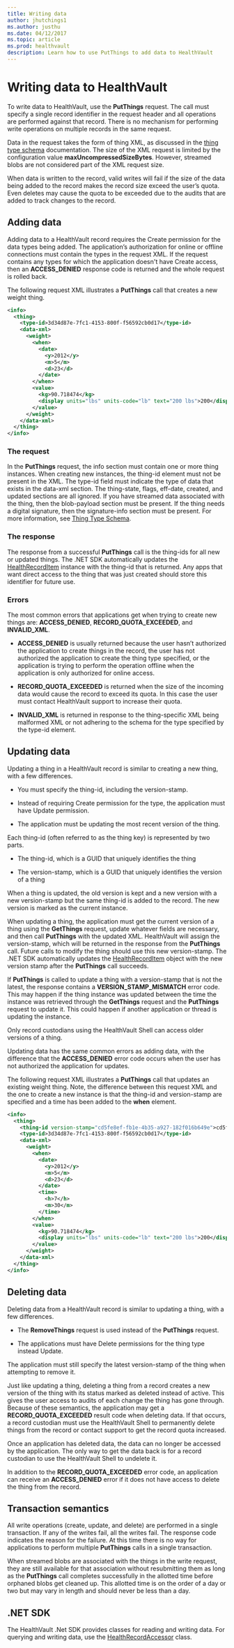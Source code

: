 ```yaml
---
title: Writing data
author: jhutchings1
ms.author: justhu
ms.date: 04/12/2017
ms.topic: article
ms.prod: healthvault
description: Learn how to use PutThings to add data to HealthVault
---
```



Writing data to HealthVault
============

To write data to HealthVault, use the **PutThings** request. The call must specify a single record identifier in the request header and all operations are performed against that record. There is no mechanism for performing write operations on multiple records in the same request.

Data in the request takes the form of thing XML, as discussed in the [thing type schema](/healthvault/concepts/data/thing-types) documentation. The size of the XML request is limited by the configuration value **maxUncompressedSizeBytes**. However, streamed blobs are not considered part of the XML request size. 

When data is written to the record, valid writes will fail if the size of the data being added to the record makes the record size exceed the user’s quota. Even deletes may cause the quota to be exceeded due to the audits that are added to track changes to the record.

Adding data
-----------

Adding data to a HealthVault record requires the Create permission for the data types being added. The application’s authorization for online or offline connections must contain the types in the request XML. If the request contains any types for which the application doesn't have Create access, then an **ACCESS\_DENIED** response code is returned and the whole request is rolled back.

The following request XML illustrates a **PutThings** call that creates a new weight thing.

```xml
<info>
  <thing>
    <type-id>3d34d87e-7fc1-4153-800f-f56592cb0d17</type-id>
    <data-xml>
      <weight>
        <when>
          <date>
            <y>2012</y>
            <m>5</m>
            <d>23</d>
          </date>
        </when>
        <value>
          <kg>90.718474</kg>
          <display units="lbs" units-code="lb" text="200 lbs">200</display>
        </value>
      </weight>
    </data-xml>
  </thing>
</info>
```
### The request

In the **PutThings** request, the info section must contain one or more thing instances. When creating new instances, the thing-id element must not be present in the XML. The type-id field must indicate the type of data that exists in the data-xml section. The thing-state, flags, eff-date, created, and updated sections are all ignored. If you have streamed data associated with the thing, then the blob-payload section must be present. If the thing needs a digital signature, then the signature-info section must be present. For more information, see <a href="/healthvault/concepts/data/thing-types" id="PageContent_14101_3">Thing Type Schema</a>.

### The response

The response from a successful **PutThings** call is the thing-ids for all new or updated things. The .NET SDK automatically updates the [HealthRecordItem](https://docs.microsoft.com/en-us/dotnet/api/microsoft.health.healthrecorditem) instance with the thing-id that is returned. Any apps that want direct access to the thing that was just created should store this identifier for future use.

### Errors

The most common errors that applications get when trying to create new things are: **ACCESS\_DENIED**, **RECORD\_QUOTA\_EXCEEDED**, and **INVALID\_XML**.

-   **ACCESS\_DENIED** is usually returned because the user hasn’t authorized the application to create things in the record, the user has not authorized the application to create the thing type specified, or the application is trying to perform the operation offline when the application is only authorized for online access.

-   **RECORD\_QUOTA\_EXCEEDED** is returned when the size of the incoming data would cause the record to exceed its quota. In this case the user must contact HealthVault support to increase their quota.

-   **INVALID\_XML** is returned in response to the thing-specific XML being malformed XML or not adhering to the schema for the type specified by the type-id element.

Updating data
-------------

Updating a thing in a HealthVault record is similar to creating a new thing, with a few differences.

-   You must specify the thing-id, including the version-stamp.

-   Instead of requiring Create permission for the type, the application must have Update permission.

-   The application must be updating the most recent version of the thing.

Each thing-id (often referred to as the thing key) is represented by two parts.

-   The thing-id, which is a GUID that uniquely identifies the thing

-   The version-stamp, which is a GUID that uniquely identifies the version of a thing

When a thing is updated, the old version is kept and a new version with a new version-stamp but the same thing-id is added to the record. The new version is marked as the current instance.

When updating a thing, the application must get the current version of a thing using the **GetThings** request, update whatever fields are necessary, and then call **PutThings** with the updated XML. HealthVault will assign the version-stamp, which will be returned in the response from the **PutThings** call. Future calls to modify the thing should use this new version-stamp. The .NET SDK automatically updates the [HealthRecordItem](https://docs.microsoft.com/en-us/dotnet/api/microsoft.health.healthrecorditem) object with the new version stamp after the **PutThings** call succeeds. 

If **PutThings** is called to update a thing with a version-stamp that is not the latest, the response contains a **VERSION\_STAMP\_MISMATCH** error code. This may happen if the thing instance was updated between the time the instance was retrieved through the **GetThings** request and the **PutThings** request to update it. This could happen if another application or thread is updating the instance.

Only record custodians using the HealthVault Shell can access older versions of a thing.

Updating data has the same common errors as adding data, with the difference that the **ACCESS\_DENIED** error code occurs when the user has not authorized the application for updates.

The following request XML illustrates a **PutThings** call that updates an existing weight thing. Note, the difference between this request XML and the one to create a new instance is that the thing-id and version-stamp are specified and a time has been added to the **when** element.

```xml
<info>
  <thing>
    <thing-id version-stamp="cd5fe8ef-fb1e-4b35-a927-182f016b649e">cd5fe8ef-fb1e-4b35-a927-182f016b649e</thing-id>
    <type-id>3d34d87e-7fc1-4153-800f-f56592cb0d17</type-id>
    <data-xml>
      <weight>
        <when>
          <date>
            <y>2012</y>
            <m>5</m>
            <d>23</d>
          </date>
          <time>
            <h>7</h>
            <m>30</m>
          </time>
        </when>
        <value>
          <kg>90.718474</kg>
          <display units="lbs" units-code="lb" text="200 lbs">200</display>
        </value>
      </weight>
    </data-xml>
  </thing>
</info>
```
Deleting data
-------------

Deleting data from a HealthVault record is similar to updating a thing, with a few differences.

-   The **RemoveThings** request is used instead of the **PutThings** request.

-   The applications must have Delete permissions for the thing type instead Update.

The application must still specify the latest version-stamp of the thing when attempting to remove it.

Just like updating a thing, deleting a thing from a record creates a new version of the thing with its status marked as deleted instead of active. This gives the user access to audits of each change the thing has gone through. Because of these semantics, the application may get a **RECORD\_QUOTA\_EXCEEDED** result code when deleting data. If that occurs, a record custodian must use the HealthVault Shell to permanently delete things from the record or contact support to get the record quota increased.

Once an application has deleted data, the data can no longer be accessed by the application. The only way to get the data back is for a record custodian to use the HealthVault Shell to undelete it.

In addition to the **RECORD\_QUOTA\_EXCEEDED** error code, an application can receive an **ACCESS\_DENIED** error if it does not have access to delete the thing from the record.

Transaction semantics
---------------------

All write operations (create, update, and delete) are performed in a single transaction. If any of the writes fail, all the writes fail. The response code indicates the reason for the failure. At this time there is no way for applications to perform multiple **PutThings** calls in a single transaction.

When streamed blobs are associated with the things in the write request, they are still available for that association without resubmitting them as long as the **PutThings** call completes successfully in the allotted time before orphaned blobs get cleaned up. This allotted time is on the order of a day or two but may vary in length and should never be less than a day.

.NET SDK
--------

The HealthVault .Net SDK provides classes for reading and writing data. For querying and writing data, use the [HealthRecordAccessor](https://docs.microsoft.com/en-us/dotnet/api/microsoft.health.healthrecordaccessor) class.
